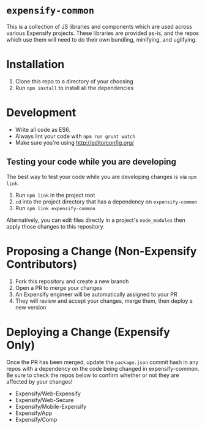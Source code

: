 # `expensify-common`
This is a collection of JS libraries and components which are used across various Expensify projects. These libraries are provided as-is, and the repos which use them will need to do their own bundling, minifying, and uglifying.

# Installation
1. Clone this repo to a directory of your choosing
2. Run `npm install` to install all the dependencies

# Development
* Write all code as ES6.
* Always lint your code with `npm run grunt watch`
* Make sure you're using http://editorconfig.org/

## Testing your code while you are developing
The best way to test your code while you are developing changes is via `npm link`.

1. Run `npm link` in the project root
1. `cd` into the project directory that has a dependency on `expensify-common`
1. Run `npm link expensify-common`

Alternatively, you can edit files directly in a project's `node_modules` then apply those changes to this repository.

# Proposing a Change (Non-Expensify Contributors)
1. Fork this repository and create a new branch
1. Open a PR to merge your changes
1. An Expensify engineer will be automatically assigned to your PR
1. They will review and accept your changes, merge them, then deploy a new version

# Deploying a Change (Expensify Only)
Once the PR has been merged, update the `package.json` commit hash in any repos with a dependency on the code being changed in expensify-common. Be sure to check the repos below to confirm whether or not they are affected by your changes!
- Expensify/Web-Expensify
- Expensify/Web-Secure
- Expensify/Mobile-Expensify
- Expensify/App
- Expensify/Comp
